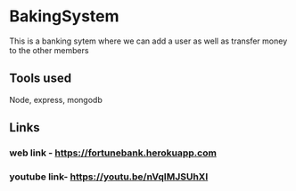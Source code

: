 # BakingSystem
This is a banking sytem where we can add a user as well as transfer money to the other members
## Tools used
Node, express, mongodb
## Links
### web link - https://fortunebank.herokuapp.com
### youtube link- https://youtu.be/nVqIMJSUhXI
